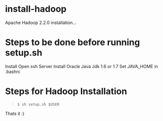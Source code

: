 install-hadoop
==============

Apache Hadoop 2.2.0 installation...

Steps to be done before running setup.sh
============

Install Open ssh Server
Install Oracle Java Jdk 1.6 or 1.7
Set JAVA_HOME in .bashrc

Steps for Hadoop Installation
============

>```$ sh setup.sh $USER```


Thats it :)

